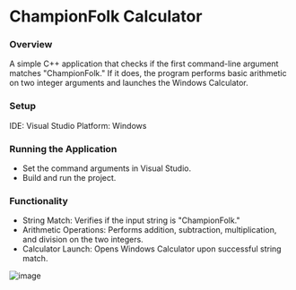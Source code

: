# ChampionFolk Calculator
### Overview
A simple C++ application that checks if the first command-line argument matches "ChampionFolk." If it does, the program performs basic arithmetic on two integer arguments and launches the Windows Calculator.

### Setup
IDE: Visual Studio
Platform: Windows

### Running the Application
-  Set the command arguments in Visual Studio.
-  Build and run the project.

### Functionality
- String Match: Verifies if the input string is "ChampionFolk."
- Arithmetic Operations: Performs addition, subtraction, multiplication, and division on the two integers.
- Calculator Launch: Opens Windows Calculator upon successful string match.

![image](https://github.com/user-attachments/assets/e1e78e35-3b67-4b6f-8051-1969895132e1)


